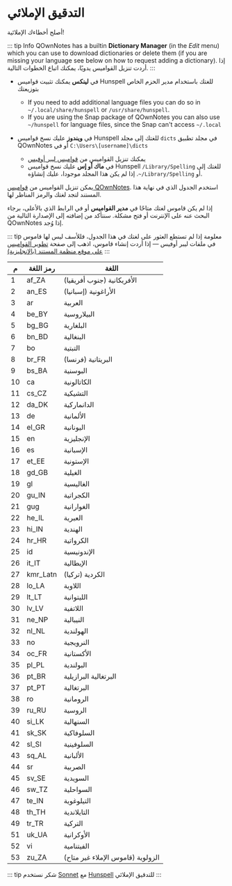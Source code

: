 # التدقيق الإملائي

أصلح أخطاءك الإملائية!

::: tip Info
QOwnNotes has a builtin **Dictionary Manager** (in the _Edit_ menu) which you can use to download dictionaries or delete them (if you are missing your language see below on how to request adding a dictionary). إذا أردت تنزيل القواميس يدويًا، يمكنك اتباع الخطوات التالية.
:::

- في **لينكس** يمكنك تثبيت قواميس Hunspell للغتك باستخدام مدير الحزم الخاص بتوزيعتك
  - If you need to add additional language files you can do so in `~/.local/share/hunspell` or `/usr/share/hunspell`.
  - If you are using the Snap package of QOwnNotes you can also use `~/hunspell` for language files, since the Snap can't access `~/.local`

- في **ويندوز** عليك نسخ قواميس Hunspell للغتك إلى مجلد `dicts` في مجلد تطبيق QOwnNotes أو في `C:\Users\[username]\dicts`
  - يمكنك تنزيل القواميس من [قواميس ليبر أوفيس](https://github.com/LibreOffice/dictionaries)
  - في **ماك أو إس** عليك نسخ قواميس Hunspell للغتك إلى <code dir="ltr">/Library/Spelling</code> أو <code dir="ltr">~/Library/Spelling</code>. إذا لم يكن هذا المجلد موجودا، عليك إنشاؤه.

يمكن تنزيل القواميس من [قواميس QOwnNotes](https://github.com/qownnotes/dictionaries). استخدم الجدول الذي في نهاية هذا المستند لتجد لغتك والرمز المناظر لها.

إذا لم يكن قاموس لغتك متاحًا في **مدير القواميس** أو في الرابط الذي بالأعلى، برجاء البحث عنه على الإنترنت أو فتح مشكلة. سنتأكد من إضافته إلى الإصدارة التالية من QOwnNotes إذا وُجد.

::: tip
معلومة إذا لم تستطع العثور على لغتك في هذا الجدول، فللأسف ليس لها قاموس في ملفات ليبر أوفيس — إذا أردت إنشاء قاموس، اذهب إلى صفحة [تطوير القواميس على موقع منظمة المستند (بالإنجليزية)](https://wiki.documentfoundation.org/Development/Dictionaries)
:::

| م  | رمز اللغة | اللغة                             |
| -- | --------- | --------------------------------- |
| 1  | af_ZA     | الأفريكانية (جنوب أفريقيا)        |
| 2  | an_ES     | الأراغونية (إسبانيا)              |
| 3  | ar        | العربية                           |
| 4  | be_BY     | البيلاروسية                       |
| 5  | bg_BG     | البلغارية                         |
| 6  | bn_BD     | البنغالية                         |
| 7  | bo        | التبتية                           |
| 8  | br_FR     | البريتانية (فرنسا)                |
| 9  | bs_BA     | البوسنية                          |
| 10 | ca        | الكاتالونية                       |
| 11 | cs_CZ     | التشيكية                          |
| 12 | da_DK     | الدانماركية                       |
| 13 | de        | الألمانية                         |
| 14 | el_GR     | اليونانية                         |
| 15 | en        | الإنجليزية                        |
| 16 | es        | الإسبانية                         |
| 17 | et_EE     | الإستونية                         |
| 18 | gd_GB     | الغيلية                           |
| 19 | gl        | الغاليسية                         |
| 20 | gu_IN     | الكجراتية                         |
| 21 | gug       | الغوارانية                        |
| 22 | he_IL     | العبرية                           |
| 23 | hi_IN     | الهندية                           |
| 24 | hr_HR     | الكرواتية                         |
| 25 | id        | الإندونيسية                       |
| 26 | it_IT     | الإيطالية                         |
| 27 | kmr_Latn  | الكردية (تركيا)                   |
| 28 | lo_LA     | اللاوية                           |
| 29 | lt_LT     | الليتوانية                        |
| 30 | lv_LV     | اللاتفية                          |
| 31 | ne_NP     | النيبالية                         |
| 32 | nl_NL     | الهولندية                         |
| 33 | no        | النرويجية                         |
| 34 | oc_FR     | الأكستانية                        |
| 35 | pl_PL     | البولندية                         |
| 36 | pt_BR     | البرتغالية البرازيلية             |
| 37 | pt_PT     | البرتغالية                        |
| 38 | ro        | الرومانية                         |
| 39 | ru_RU     | الروسية                           |
| 40 | si_LK     | السنهالية                         |
| 41 | sk_SK     | السلوفاكية                        |
| 42 | sl_Sl     | السلوفينية                        |
| 43 | sq_AL     | الألبانية                         |
| 44 | sr        | الصربية                           |
| 45 | sv_SE     | السويدية                          |
| 46 | sw_TZ     | السواحلية                         |
| 47 | te_IN     | التيلوغوية                        |
| 48 | th_TH     | التايلاندية                       |
| 49 | tr_TR     | التركية                           |
| 51 | uk_UA     | الأوكرانية                        |
| 52 | vi        | الفيتنامية                        |
| 53 | zu_ZA     | الزولوية (قاموس الإملاء غير متاح) |

::: tip
شكر نستخدم [Sonnet](https://github.com/KDE/sonnet) مع [Hunspell](https://hunspell.github.io/) للتدقيق الإملائي
:::
